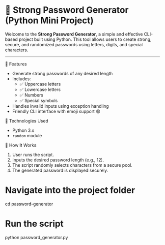 
# 🔐 Strong Password Generator (Python Mini Project)

Welcome to the **Strong Password Generator**, a simple and effective CLI-based project built using Python. This tool allows users to create strong, secure, and randomized passwords using letters, digits, and special characters.

---

📌 Features

- Generate strong passwords of any desired length
- Includes:
  - ✅ Uppercase letters
  - ✅ Lowercase letters
  - ✅ Numbers
  - ✅ Special symbols
- Handles invalid inputs using exception handling
- Friendly CLI interface with emoji support 😄


 🧠 Technologies Used

- Python 3.x
- `random` module


 🚀 How It Works

1. User runs the script.
2. Inputs the desired password length (e.g., 12).
3. The script randomly selects characters from a secure pool.
4. The generated password is displayed securely.

# Navigate into the project folder
cd password-generator

# Run the script
python password_generator.py
